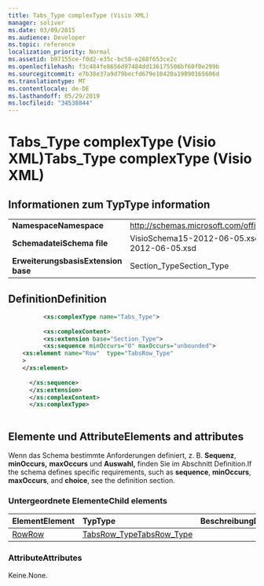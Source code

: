 ```yaml
---
title: Tabs_Type complexType (Visio XML)
manager: soliver
ms.date: 03/09/2015
ms.audience: Developer
ms.topic: reference
localization_priority: Normal
ms.assetid: b97155ce-f0d2-e35c-bc58-e288f653ce2c
ms.openlocfilehash: f3c484fe8656d97484dd136175506bf60f0e299b
ms.sourcegitcommit: e7b38e37a9d79becfd679e10420a19890165606d
ms.translationtype: MT
ms.contentlocale: de-DE
ms.lasthandoff: 05/29/2019
ms.locfileid: "34538844"
---
```

# <a name="tabs_type-complextype-visio-xml"></a><span data-ttu-id="43451-102">Tabs_Type complexType (Visio XML)</span><span class="sxs-lookup"><span data-stu-id="43451-102">Tabs_Type complexType (Visio XML)</span></span>

## <a name="type-information"></a><span data-ttu-id="43451-103">Informationen zum Typ</span><span class="sxs-lookup"><span data-stu-id="43451-103">Type information</span></span>

|||
|:-----|:-----|
|<span data-ttu-id="43451-104">**Namespace**</span><span class="sxs-lookup"><span data-stu-id="43451-104">**Namespace**</span></span> <br/> |http://schemas.microsoft.com/office/visio/2011/1/core  <br/> |
|<span data-ttu-id="43451-105">**Schemadatei**</span><span class="sxs-lookup"><span data-stu-id="43451-105">**Schema file**</span></span> <br/> |<span data-ttu-id="43451-106">VisioSchema15-2012-06-05.xsd</span><span class="sxs-lookup"><span data-stu-id="43451-106">VisioSchema15-2012-06-05.xsd</span></span>  <br/> |
|<span data-ttu-id="43451-107">**Erweiterungsbasis**</span><span class="sxs-lookup"><span data-stu-id="43451-107">**Extension base**</span></span> <br/> |<span data-ttu-id="43451-108">Section_Type</span><span class="sxs-lookup"><span data-stu-id="43451-108">Section_Type</span></span>  <br/> |
   
## <a name="definition"></a><span data-ttu-id="43451-109">Definition</span><span class="sxs-lookup"><span data-stu-id="43451-109">Definition</span></span>

```XML
          <xs:complexType name="Tabs_Type">
          
          <xs:complexContent>
          <xs:extension base="Section_Type">
          <xs:sequence minOccurs="0" maxOccurs="unbounded">
    <xs:element name="Row"  type="TabsRow_Type"
    >
    </xs:element>
    
      </xs:sequence>
      </xs:extension>
      </xs:complexContent>
      </xs:complexType>
      
```

## <a name="elements-and-attributes"></a><span data-ttu-id="43451-110">Elemente und Attribute</span><span class="sxs-lookup"><span data-stu-id="43451-110">Elements and attributes</span></span>

<span data-ttu-id="43451-111">Wenn das Schema bestimmte Anforderungen definiert, z. B. **Sequenz**, **minOccurs,** **maxOccurs** und **Auswahl,** finden Sie im Abschnitt Definition.</span><span class="sxs-lookup"><span data-stu-id="43451-111">If the schema defines specific requirements, such as **sequence**, **minOccurs**, **maxOccurs**, and **choice**, see the definition section.</span></span> 
  
### <a name="child-elements"></a><span data-ttu-id="43451-112">Untergeordnete Elemente</span><span class="sxs-lookup"><span data-stu-id="43451-112">Child elements</span></span>

|<span data-ttu-id="43451-113">**Element**</span><span class="sxs-lookup"><span data-stu-id="43451-113">**Element**</span></span>|<span data-ttu-id="43451-114">**Typ**</span><span class="sxs-lookup"><span data-stu-id="43451-114">**Type**</span></span>|<span data-ttu-id="43451-115">**Beschreibung**</span><span class="sxs-lookup"><span data-stu-id="43451-115">**Description**</span></span>|
|:-----|:-----|:-----|
|[<span data-ttu-id="43451-116">Row</span><span class="sxs-lookup"><span data-stu-id="43451-116">Row</span></span>](row-element-tabs-sectionvisio-xml.md) <br/> |[<span data-ttu-id="43451-117">TabsRow_Type</span><span class="sxs-lookup"><span data-stu-id="43451-117">TabsRow_Type</span></span>](tabsrow_type-complextypevisio-xml.md) <br/> ||
   
### <a name="attributes"></a><span data-ttu-id="43451-118">Attribute</span><span class="sxs-lookup"><span data-stu-id="43451-118">Attributes</span></span>

<span data-ttu-id="43451-119">Keine.</span><span class="sxs-lookup"><span data-stu-id="43451-119">None.</span></span>
  

